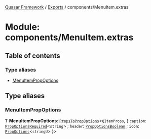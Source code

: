 [Quasar Framework](../index.md) / [Exports](../modules.md) / components/MenuItem.extras

# Module: components/MenuItem.extras

## Table of contents

### Type aliases

- [MenuItemPropOptions](components_MenuItem_extras.md#menuitempropoptions)

## Type aliases

### MenuItemPropOptions

Ƭ **MenuItemPropOptions**: [`PropsToPropOptions`](components_api.md#propstopropoptions)<`QItemProps`, { `caption`: [`PropOptionsRequired`](../interfaces/components_api.PropOptionsRequired.md)<`string`\> ; `header`: [`PropOptionsBoolean`](components_api.md#propoptionsboolean) ; `icon`: [`PropOptions`](../interfaces/components_api.PropOptions.md)<`stringU`\>  }\>
